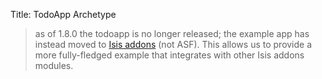 Title: TodoApp Archetype

[//]: # (content copied to _user-guide_xxx)

> as of 1.8.0 the todoapp is no longer released; the example app has instead moved to [Isis addons](https://github.com/isisaddons/isis-app-todoapp) (not ASF).  This allows us to provide a more fully-fledged example that integrates with other Isis addons modules.

